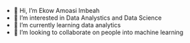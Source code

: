 - 👋 Hi, I’m Ekow Amoasi Imbeah
- 👀 I’m interested in Data Analystics and Data Science
- 🌱 I’m currently learning data analytics
- 💞️ I’m looking to collaborate on people into machine learning

<!---
Amoasi08/Amoasi08 is a ✨ special ✨ repository because its `README.md` (this file) appears on your GitHub profile.
You can click the Preview link to take a look at your changes.
--->

